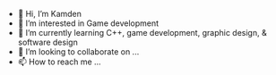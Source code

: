 - 👋 Hi, I’m Kamden
- 👀 I’m interested in Game development
- 🌱 I’m currently learning C++, game development, graphic design, & software design
- 💞️ I’m looking to collaborate on ...
- 📫 How to reach me ...

<!---
Kambo2320/Kambo2320 is a ✨ special ✨ repository because its `README.md` (this file) appears on your GitHub profile.
You can click the Preview link to take a look at your changes.
--->
